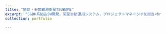 ```yaml
---
title: "地球・天体観測衛星TSUBAME"
excerpt: "C&DH系組込SW開発，衛星自動運用システム，プロジェクトマネージャを担当<br/><img src='/images/500x300.png'>"
collection: portfolio

---
```




